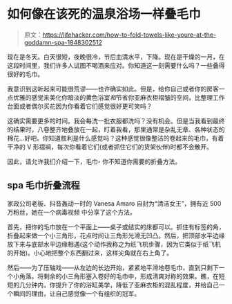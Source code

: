# 如何像在该死的温泉浴场一样叠毛巾

> 原文：<https://lifehacker.com/how-to-fold-towels-like-youre-at-the-goddamn-spa-1848302512>

现在是冬天。白天很短，夜晚很冷，节后血清水平，下降。现在是干燥的一月，在这段时间里，我们许多人试图不喝酒来应对。你知道这一刻需要什么吗？一些叠得很好的毛巾。



我意识到这听起来可能很荒谬——也许确实如此。但是，给你自己或者你的房客一点优雅的感觉来美化你暗淡的黄色浴室*和*节省你亚麻衣柜褶皱的空间，比整理工作台面或者偶尔买花因为你看着它们感觉很好更可笑吗？

这确实需要更多的时间。我会每洗一批衣服都洗吗？没有机会。但是当我看到最终的结果时，八卷整齐地叠放在一起，盯着我看，那里通常是杂乱无章、各种状态的棉花...好吧。你知道胜利是什么感觉吗？这种感觉很像整洁的卷起来的毛巾，有着干净的 V 形褶裥，每次你看着它们(或者抓住它们的货架伙伴)时都不会散开。

因此，请允许我们介绍一下，毛巾- 你不知道你需要的折叠方法。

## spa 毛巾折叠流程

家政公司老板、抖音轰动一时的 Vanesa Amaro 自封为“清洁女王”，拥有近 500 万粉丝，她在一个病毒视频 中分享了这个方法。

首先，把你的毛巾放在一个平面上——桌子或结实的床都可以。抓住有标签的角，折叠起来做一个小三角形，花点时间让三角形光滑无凹凸。然后，把顶部水平边缘放下来与底部水平边缘相遇(这个动作我称之为纸飞机步骤，因为它类似于纸飞机的开始)。小心地把整个东西翻过来，这样尖角就在右上角了。

然后——为了压轴戏——从左边的长边开始，紧紧地平滑地卷毛巾，直到只剩下一个小角落。将剩余的小三角形塞入卷好的毛巾中，形成清爽对称的效果。瞧，在短短的几分钟内，你提升了你的浴缸美学，降低了亚麻衣柜的混乱程度，并给自己一个瞬间的理由，让自己感觉像一个有组织的冠军。
